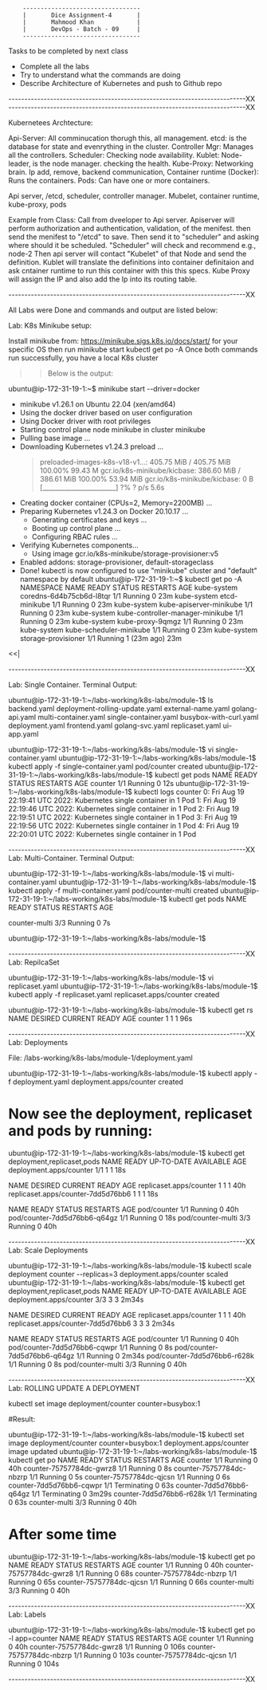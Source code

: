
        ---------------------------------
        |       Dice Assignment-4       |
        |       Mahmood Khan            |
        |       DevOps - Batch - 09     |
        ---------------------------------

Tasks to be completed by next class

- Complete all the labs
- Try to understand what the commands are doing
- Describe Architecture of Kubernetes and push to Github repo


--------------------------------------------------------------------------XX
--------------------------------------------------------------------------XX

Kubernetees Archtecture:

Api-Server: All comminucation thorugh this, all management.
etcd: is the database for state and evenrything in the cluster.
Controller Mgr: Manages all the controllers.
Scheduler: Checking node availability.
Kublet: Node-leader, is the node manager. checking the health.
Kube-Proxy: Networking brain. Ip add, remove, backend communication,
Container runtime (Docker): Runs the containers.
Pods: Can have one or more containers.


Api server, /etcd, scheduler, controller manager.
Mubelet, container runtime, kube-proxy, pods


Example from Class:
Call from dveeloper to Api server.
Apiserver will perform authorization and authentication, validation, of the menifest.
then send the menifest to "/etcd" to save.
Then send it to "scheduler" and asking where should it be scheduled.
"Scheduler" will check and recommend e.g., node-2
Then api server will contact "Kubelet" of that Node and send the definition.
Kublet will translate the definitions into container definitaion and ask cntainer runtime to run this container with this this specs.
Kube Proxy will assign the IP and also add the Ip into its routing table.



--------------------------------------------------------------------------XX

All Labs were Done and commands and output are listed below:

Lab: K8s Minikube setup:

Install minikube from: https://minikube.sigs.k8s.io/docs/start/ for your
specific OS then run
minikube start
kubectl get po -A
Once both commands run successfully, you have a local K8s cluster

>> Below is the output:

ubuntu@ip-172-31-19-1:~$ minikube start --driver=docker
* minikube v1.26.1 on Ubuntu 22.04 (xen/amd64)
* Using the docker driver based on user configuration
* Using Docker driver with root privileges
* Starting control plane node minikube in cluster minikube
* Pulling base image ...
* Downloading Kubernetes v1.24.3 preload ...
    > preloaded-images-k8s-v18-v1...:  405.75 MiB / 405.75 MiB  100.00% 99.43 M
    > gcr.io/k8s-minikube/kicbase:  386.60 MiB / 386.61 MiB  100.00% 53.94 MiB
    > gcr.io/k8s-minikube/kicbase:  0 B [_______________________] ?% ? p/s 5.6s
* Creating docker container (CPUs=2, Memory=2200MB) ...
* Preparing Kubernetes v1.24.3 on Docker 20.10.17 ...
  - Generating certificates and keys ...
  - Booting up control plane ...
  - Configuring RBAC rules ...
* Verifying Kubernetes components...
  - Using image gcr.io/k8s-minikube/storage-provisioner:v5
* Enabled addons: storage-provisioner, default-storageclass
* Done! kubectl is now configured to use "minikube" cluster and "default" namespace by default
ubuntu@ip-172-31-19-1:~$ kubectl get po -A
NAMESPACE     NAME                               READY   STATUS    RESTARTS      AGE
kube-system   coredns-6d4b75cb6d-l8tqr           1/1     Running   0             23m
kube-system   etcd-minikube                      1/1     Running   0             23m
kube-system   kube-apiserver-minikube            1/1     Running   0             23m
kube-system   kube-controller-manager-minikube   1/1     Running   0             23m
kube-system   kube-proxy-9qmgz                   1/1     Running   0             23m
kube-system   kube-scheduler-minikube            1/1     Running   0             23m
kube-system   storage-provisioner                1/1     Running   1 (23m ago)   23m

<<|


--------------------------------------------------------------------------XX

Lab: Single Container. Terminal Output:

ubuntu@ip-172-31-19-1:~/labs-working/k8s-labs/module-1$ ls
backend.yaml            deployment-rolling-update.yaml  external-name.yaml  golang-api.yaml  multi-container.yaml  single-container.yaml
busybox-with-curl.yaml  deployment.yaml                 frontend.yaml       golang-svc.yaml  replicaset.yaml       ui-app.yaml

ubuntu@ip-172-31-19-1:~/labs-working/k8s-labs/module-1$ vi single-container.yaml
ubuntu@ip-172-31-19-1:~/labs-working/k8s-labs/module-1$ kubectl apply -f single-container.yaml
pod/counter created
ubuntu@ip-172-31-19-1:~/labs-working/k8s-labs/module-1$ kubectl get pods
NAME      READY   STATUS    RESTARTS   AGE
counter   1/1     Running   0          12s
ubuntu@ip-172-31-19-1:~/labs-working/k8s-labs/module-1$ kubectl logs counter
0: Fri Aug 19 22:19:41 UTC 2022: Kubernetes single container in 1 Pod
1: Fri Aug 19 22:19:46 UTC 2022: Kubernetes single container in 1 Pod
2: Fri Aug 19 22:19:51 UTC 2022: Kubernetes single container in 1 Pod
3: Fri Aug 19 22:19:56 UTC 2022: Kubernetes single container in 1 Pod
4: Fri Aug 19 22:20:01 UTC 2022: Kubernetes single container in 1 Pod


--------------------------------------------------------------------------XX
Lab: Multi-Container. Terminal Output:

ubuntu@ip-172-31-19-1:~/labs-working/k8s-labs/module-1$ vi multi-container.yaml
ubuntu@ip-172-31-19-1:~/labs-working/k8s-labs/module-1$ kubectl apply -f multi-container.yaml
pod/counter-multi created
ubuntu@ip-172-31-19-1:~/labs-working/k8s-labs/module-1$ kubectl get pods
NAME            READY   STATUS    RESTARTS   AGE

counter-multi   3/3     Running   0          7s

ubuntu@ip-172-31-19-1:~/labs-working/k8s-labs/module-1$

--------------------------------------------------------------------------XX
Lab: RepilcaSet

ubuntu@ip-172-31-19-1:~/labs-working/k8s-labs/module-1$ vi replicaset.yaml
ubuntu@ip-172-31-19-1:~/labs-working/k8s-labs/module-1$ kubectl apply -f replicaset.yaml
replicaset.apps/counter created

ubuntu@ip-172-31-19-1:~/labs-working/k8s-labs/module-1$ kubectl get rs
NAME      DESIRED   CURRENT   READY   AGE
counter   1         1         1       96s


--------------------------------------------------------------------------XX
Lab: Deployments

File: /labs-working/k8s-labs/module-1/deployment.yaml

ubuntu@ip-172-31-19-1:~/labs-working/k8s-labs/module-1$ kubectl apply -f deployment.yaml
deployment.apps/counter created

# Now see the deployment, replicaset and pods by running:

ubuntu@ip-172-31-19-1:~/labs-working/k8s-labs/module-1$ kubectl get deployment,replicaset,pods
NAME                      READY   UP-TO-DATE   AVAILABLE   AGE
deployment.apps/counter   1/1     1            1           18s

NAME                                 DESIRED   CURRENT   READY   AGE
replicaset.apps/counter              1         1         1       40h
replicaset.apps/counter-7dd5d76bb6   1         1         1       18s

NAME                           READY   STATUS    RESTARTS   AGE
pod/counter                    1/1     Running   0          40h
pod/counter-7dd5d76bb6-q64gz   1/1     Running   0          18s
pod/counter-multi              3/3     Running   0          40h


--------------------------------------------------------------------------XX
Lab: Scale Deployments

ubuntu@ip-172-31-19-1:~/labs-working/k8s-labs/module-1$ kubectl scale deployment counter --replicas=3
deployment.apps/counter scaled
ubuntu@ip-172-31-19-1:~/labs-working/k8s-labs/module-1$ kubectl get deployment,replicaset,pods
NAME                      READY   UP-TO-DATE   AVAILABLE   AGE
deployment.apps/counter   3/3     3            3           2m34s

NAME                                 DESIRED   CURRENT   READY   AGE
replicaset.apps/counter              1         1         1       40h
replicaset.apps/counter-7dd5d76bb6   3         3         3       2m34s

NAME                           READY   STATUS    RESTARTS   AGE
pod/counter                    1/1     Running   0          40h
pod/counter-7dd5d76bb6-cqwpr   1/1     Running   0          8s
pod/counter-7dd5d76bb6-q64gz   1/1     Running   0          2m34s
pod/counter-7dd5d76bb6-r628k   1/1     Running   0          8s
pod/counter-multi              3/3     Running   0          40h

--------------------------------------------------------------------------XX
Lab: ROLLING UPDATE A DEPLOYMENT

kubectl set image deployment/counter counter=busybox:1

#Result:

ubuntu@ip-172-31-19-1:~/labs-working/k8s-labs/module-1$ kubectl set image deployment/counter counter=busybox:1
deployment.apps/counter image updated
ubuntu@ip-172-31-19-1:~/labs-working/k8s-labs/module-1$ kubectl get po
NAME                       READY   STATUS        RESTARTS   AGE
counter                    1/1     Running       0          40h
counter-75757784dc-gwrz8   1/1     Running       0          8s
counter-75757784dc-nbzrp   1/1     Running       0          5s
counter-75757784dc-qjcsn   1/1     Running       0          6s
counter-7dd5d76bb6-cqwpr   1/1     Terminating   0          63s
counter-7dd5d76bb6-q64gz   1/1     Terminating   0          3m29s
counter-7dd5d76bb6-r628k   1/1     Terminating   0          63s
counter-multi              3/3     Running       0          40h

# After some time

ubuntu@ip-172-31-19-1:~/labs-working/k8s-labs/module-1$ kubectl get po
NAME                       READY   STATUS    RESTARTS   AGE
counter                    1/1     Running   0          40h
counter-75757784dc-gwrz8   1/1     Running   0          68s
counter-75757784dc-nbzrp   1/1     Running   0          65s
counter-75757784dc-qjcsn   1/1     Running   0          66s
counter-multi              3/3     Running   0          40h

--------------------------------------------------------------------------XX
Lab: Labels

ubuntu@ip-172-31-19-1:~/labs-working/k8s-labs/module-1$ kubectl get po -l app=counter
NAME                       READY   STATUS    RESTARTS   AGE
counter                    1/1     Running   0          40h
counter-75757784dc-gwrz8   1/1     Running   0          106s
counter-75757784dc-nbzrp   1/1     Running   0          103s
counter-75757784dc-qjcsn   1/1     Running   0          104s

--------------------------------------------------------------------------XX


